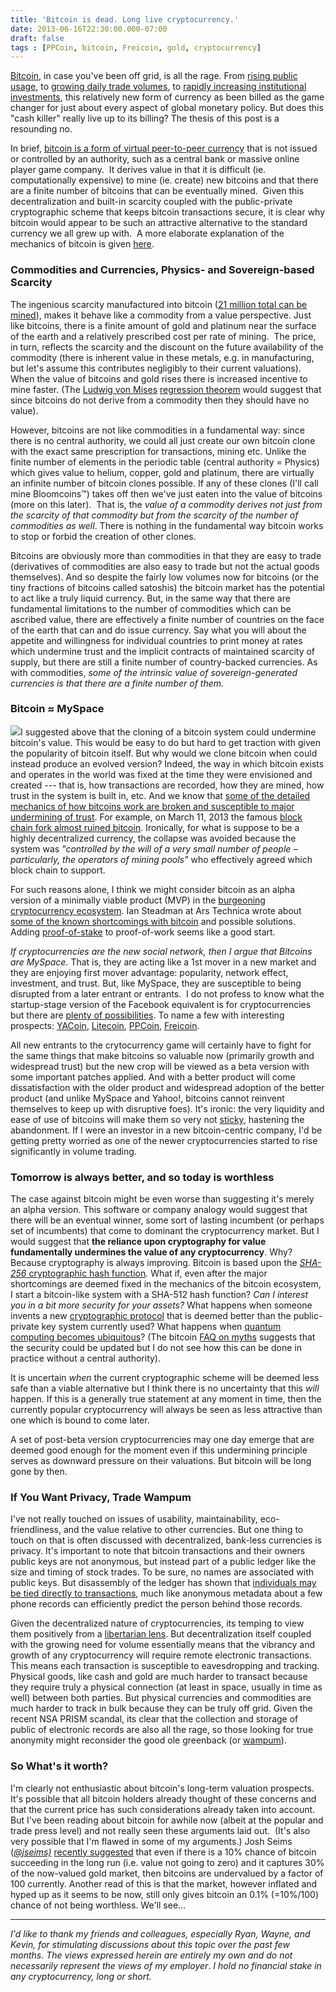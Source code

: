 ```yaml
---
title: 'Bitcoin is dead. Long live cryptocurrency.'
date: 2013-06-16T22:30:00.000-07:00
draft: false
tags : [PPCoin, bitcoin, Freicoin, gold, cryptocurrency]
---
```


[Bitcoin](http://bitcoin.org/en/), in case you've been off grid, is all the rage. From [rising public usage](http://techcrunch.com/2013/05/27/bitcoin-2/), to [growing daily trade volumes](http://bitcoincharts.com/charts/mtgoxUSD#tgSzm1g10zm2g25zv), to [rapidly increasing institutional investments](http://techcrunch.com/2013/04/29/chris-dixon-plans-on-investing-in-more-bitcoin-startups-says-more-entrepreneurs-are-getting-involved/), this relatively new form of currency as been billed as the game changer for just about every aspect of global monetary policy. But does this "cash killer" really live up to its billing? The thesis of this post is a resounding no.  
  
In brief, [bitcoin is a form of virtual peer-to-peer currency](http://bitcoin.org/bitcoin.pdf) that is not issued or controlled by an authority, such as a central bank or massive online player game company.  It derives value in that it is difficult (ie. computationally expensive) to mine (ie. create) new bitcoins and that there are a finite number of bitcoins that can be eventually mined.  Given this decentralization and built-in scarcity coupled with the public-private cryptographic scheme that keeps bitcoin transactions secure, it is clear why bitcoin would appear to be such an attractive alternative to the standard currency we all grew up with.  A more elaborate explanation of the mechanics of bitcoin is given [here](http://www.wired.com/magazine/2011/11/mf_bitcoin/all/).  

### Commodities and Currencies, Physics- and Sovereign-based Scarcity

The ingenious scarcity manufactured into bitcoin ([21 million total can be mined](https://en.bitcoin.it/wiki/FAQ#How_are_new_bitcoins_created.3F)), makes it behave like a commodity from a value perspective. Just like bitcoins, there is a finite amount of gold and platinum near the surface of the earth and a relatively prescribed cost per rate of mining.  The price, in turn, reflects the scarcity and the discount on the future availability of the commodity (there is inherent value in these metals, e.g. in manufacturing, but let's assume this contributes negligibly to their current valuations). When the value of bitcoins and gold rises there is increased incentive to mine faster. (The [Ludwig von Mises](http://en.wikipedia.org/wiki/Ludwig_von_Mises) [regression theorem](http://mises.org/daily/1333) would suggest that since bitcoins do not derive from a commodity then they should have no value).  
  
However, bitcoins are not like commodities in a fundamental way: since there is no central authority, we could all just create our own bitcoin clone with the exact same prescription for transactions, mining etc. Unlike the finite number of elements in the periodic table (central authority = Physics) which gives value to helium, copper, gold and platinum, there are virtually an infinite number of bitcoin clones possible. If any of these clones (I'll call mine Bloomcoins™) takes off then we've just eaten into the value of bitcoins (more on this later).  That is, the _value of a commodity derives not just from the scarcity of that commodity but from the scarcity of the number of commodities as well_. There is nothing in the fundamental way bitcoin works to stop or forbid the creation of other clones.  
  
Bitcoins are obviously more than commodities in that they are easy to trade (derivatives of commodities are also easy to trade but not the actual goods themselves). And so despite the fairly low volumes now for bitcoins (or the tiny fractions of bitcoins called satoshis) the bitcoin market has the potential to act like a truly liquid currency. But, in the same way that there are fundamental limitations to the number of commodities which can be ascribed value, there are effectively a finite number of countries on the face of the earth that can and do issue currency. Say what you will about the appetite and willingness for individual countries to print money at rates which undermine trust and the implicit contracts of maintained scarcity of supply, but there are still a finite number of country-backed currencies. As with commodities, _some of the intrinsic value of sovereign-generated currencies is that there are a finite number of them._  

### Bitcoin ≈ MySpace

[![](http://1.bp.blogspot.com/-7hAwpZlVGSA/Ub6cnBFFD8I/AAAAAAAADQg/iP5-MZa24lM/s320/bitcoin-myspace.001.png)](http://1.bp.blogspot.com/-7hAwpZlVGSA/Ub6cnBFFD8I/AAAAAAAADQg/iP5-MZa24lM/s1600/bitcoin-myspace.001.png)I suggested above that the cloning of a bitcoin system could undermine bitcoin's value. This would be easy to do but hard to get traction with given the popularity of bitcoin itself. But why would we clone bitcoin when could instead produce an evolved version? Indeed, the way in which bitcoin exists and operates in the world was fixed at the time they were envisioned and created --- that is, how transactions are recorded, how they are mined, how trust in the system is built in, etc. And we know that [some of the detailed mechanics of how bitcoins work are broken and susceptible to major undermining of trust](http://crypto.stanford.edu/~xb/fc12/bitcoin.pdf). For example, on March 11, 2013 the famous [block chain fork almost ruined bitcoin](http://bitcoinmagazine.com/bitcoin-network-shaken-by-blockchain-fork/). Ironically, for what is suppose to be a highly decentralized currency, the collapse was avoided because the system was _"controlled by the will of a very small number of people – particularly, the operators of mining pools"_ who effectively agreed which block chain to support.  
  
For such reasons alone, I think we might consider bitcoin as an alpha version of a minimally viable product (MVP) in the [burgeoning cryptocurrency ecosystem](http://en.wikipedia.org/wiki/List_of_cryptocurrencies). Ian Steadman at Ars Technica wrote about [some of the known shortcomings with bitcoin](http://arstechnica.com/business/2013/05/wary-of-bitcoin-a-guide-to-some-other-cryptocurrencies/) and possible solutions. Adding [proof-of-stake](http://www.ppcoin.org/static/ppcoin-paper.pdf) to proof-of-work seems like a good start.  
  
_If cryptocurrencies are the new social network, then I argue that Bitcoins are MySpace._ That is, they are acting like a 1st mover in a new market and they are enjoying first mover advantage: popularity, network effect, investment, and trust. But, like MySpace, they are susceptible to being disrupted from a later entrant or entrants.  I do not profess to know what the startup-stage version of the Facebook equivalent is for cryptocurrencies but there are [plenty of possibilities](http://www.technologyreview.com/news/513661/bitcoin-isnt-the-only-cryptocurrency-in-town/). To name a few with interesting prospects: [YACoin](http://yacoin.org/), [Litecoin](http://litecoin.org/), [PPCoin](http://ppcoin.org/), [Freicoin](http://freico.in/).  
  
All new entrants to the crytocurrency game will certainly have to fight for the same things that make bitcoins so valuable now (primarily growth and widespread trust) but the new crop will be viewed as a beta version with some important patches applied. And with a better product will come dissatisfaction with the older product and widespread adoption of the better product (and unlike MySpace and Yahoo!, bitcoins cannot reinvent themselves to keep up with disruptive foes). It's ironic: the very liquidity and ease of use of bitcoins will make them so very not [sticky](http://en.wikipedia.org/wiki/Sticky_%28economics%29), hastening the abandonment. If I were an investor in a new bitcoin-centric company, I'd be getting pretty worried as one of the newer cryptocurrencies started to rise significantly in volume trading.  

### Tomorrow is always better, and so today is worthless

The case against bitcoin might be even worse than suggesting it's merely an alpha version. This software or company analogy would suggest that there will be an eventual winner, some sort of lasting incumbent (or perhaps set of incumbents) that come to dominant the cryptocurrency market. But I would suggest that **the reliance upon cryptography for value fundamentally undermines the value of any cryptocurrency**. Why? Because cryptography is always improving. Bitcoin is based upon the [_SHA-256_ cryptographic hash function](http://en.wikipedia.org/wiki/SHA-256)_._ What if, even after the major shortcomings are deemed fixed in the mechanics of the bitcoin ecosystem, I start a bitcoin-like system with a SHA-512 hash function? _Can I interest you in a bit more security for your assets?_ What happens when someone invents a new [cryptographic protocol](http://en.wikipedia.org/wiki/Cryptographic_protocol) that is deemed better than the public-private key system currently used? What happens when [quantum computing becomes ubiquitous](http://bitcoin.stackexchange.com/questions/6062/what-effects-would-a-scalable-quantum-computer-have-on-bitcoin)? (The bitcoin [FAQ on myths](https://en.bitcoin.it/wiki/Myths#Quantum_computers_would_break_Bitcoin.27s_security) suggests that the security could be updated but I do not see how this can be done in practice without a central authority).  
  
It is uncertain _when_ the current cryptographic scheme will be deemed less safe than a viable alternative but I think there is no uncertainty that this _will_ happen. If this is a generally true statement at any moment in time, then the currently popular cryptocurrency will always be seen as less attractive than one which is bound to come later.  
  
A set of post-beta version cryptocurrencies may one day emerge that are deemed good enough for the moment even if this undermining principle serves as downward pressure on their valuations. But bitcoin will be long gone by then.  

### If You Want Privacy, Trade Wampum

I've not really touched on issues of usability, maintainability, eco-friendliness, and the value relative to other currencies. But one thing to touch on that is often discussed with decentralized, bank-less currencies is privacy. It's important to note that bitcoin transactions and their owners public keys are not anonymous, but instead part of a public ledger like the size and timing of stock trades. To be sure, no names are associated with public keys. But disassembly of the ledger has shown that [individuals may be tied directly to transactions](https://bitslog.wordpress.com/2013/04/17/the-well-deserved-fortune-of-satoshi-nakamoto/), much like anonymous metadata about a few phone records can efficiently predict the person behind those records.  
  
Given the decentralized nature of cryptocurrencies, its temping to view them positively from a [libertarian lens](http://themonetaryfuture.blogspot.com/2011/06/why-are-libertarians-against-bitcoin.html). But decentralization itself coupled with the growing need for volume essentially means that the vibrancy and growth of any cryptocurrency will require remote electronic transactions. This means each transaction is susceptible to eavesdropping and tracking.  Physical goods, like cash and gold are much harder to transact because they require truly a physical connection (at least in space, usually in time as well) between both parties. But physical currencies and commodities are much harder to track in bulk because they can be truly off grid. Given the recent NSA PRISM scandal, its clear that the collection and storage of public of electronic records are also all the rage, so those looking for true anonymity might reconsider the good ole greenback (or [wampum](http://en.wikipedia.org/wiki/Wampum#Currency)).  

### So What's it worth?

I'm clearly not enthusiastic about bitcoin's long-term valuation prospects. It's possible that all bitcoin holders already thought of these concerns and that the current price has such considerations already taken into account. But I've been reading about bitcoin for awhile now (albeit at the popular and trade press level) and not really seen these arguments laid out.  (It's also very possible that I'm flawed in some of my arguments.) Josh Seims (_[@jseims)](https://twitter.com/jseims)_ [recently suggested](http://techcrunch.com/2013/06/02/calculating-the-long-term-value-of-a-bitcoin/) that even if there is a 10% chance of bitcoin succeeding in the long run (i.e. value not going to zero) and it captures 30% of the now-valued gold market, then bitcoins are undervalued by a factor of 100 currently. Another read of this is that the market, however inflated and hyped up as it seems to be now, still only gives bitcoin an 0.1% (=10%/100) chance of not being worthless. We'll see...  
  

* * *

_I'd like to thank my friends and colleagues, especially Ryan, Wayne, and Kevin, for stimulating discussions about this topic over the past few months._ _The views expressed herein are entirely my own and do not necessarily represent the views of my employer_. _I hold no financial stake in any cryptocurrency, long or short._